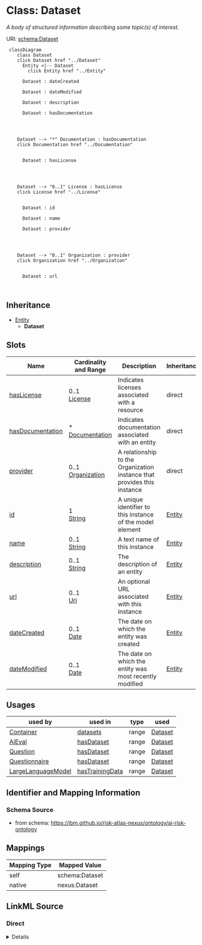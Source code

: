 

# Class: Dataset


_A body of structured information describing some topic(s) of interest._





URI: [schema:Dataset](http://schema.org/Dataset)






```mermaid
 classDiagram
    class Dataset
    click Dataset href "../Dataset"
      Entity <|-- Dataset
        click Entity href "../Entity"
      
      Dataset : dateCreated
        
      Dataset : dateModified
        
      Dataset : description
        
      Dataset : hasDocumentation
        
          
    
    
    Dataset --> "*" Documentation : hasDocumentation
    click Documentation href "../Documentation"

        
      Dataset : hasLicense
        
          
    
    
    Dataset --> "0..1" License : hasLicense
    click License href "../License"

        
      Dataset : id
        
      Dataset : name
        
      Dataset : provider
        
          
    
    
    Dataset --> "0..1" Organization : provider
    click Organization href "../Organization"

        
      Dataset : url
        
      
```





## Inheritance
* [Entity](Entity.md)
    * **Dataset**



## Slots

| Name | Cardinality and Range | Description | Inheritance |
| ---  | --- | --- | --- |
| [hasLicense](hasLicense.md) | 0..1 <br/> [License](License.md) | Indicates licenses associated with a resource | direct |
| [hasDocumentation](hasDocumentation.md) | * <br/> [Documentation](Documentation.md) | Indicates documentation associated with an entity | direct |
| [provider](provider.md) | 0..1 <br/> [Organization](Organization.md) | A relationship to the Organization instance that provides this instance | direct |
| [id](id.md) | 1 <br/> [String](String.md) | A unique identifier to this instance of the model element | [Entity](Entity.md) |
| [name](name.md) | 0..1 <br/> [String](String.md) | A text name of this instance | [Entity](Entity.md) |
| [description](description.md) | 0..1 <br/> [String](String.md) | The description of an entity | [Entity](Entity.md) |
| [url](url.md) | 0..1 <br/> [Uri](Uri.md) | An optional URL associated with this instance | [Entity](Entity.md) |
| [dateCreated](dateCreated.md) | 0..1 <br/> [Date](Date.md) | The date on which the entity was created | [Entity](Entity.md) |
| [dateModified](dateModified.md) | 0..1 <br/> [Date](Date.md) | The date on which the entity was most recently modified | [Entity](Entity.md) |





## Usages

| used by | used in | type | used |
| ---  | --- | --- | --- |
| [Container](Container.md) | [datasets](datasets.md) | range | [Dataset](Dataset.md) |
| [AiEval](AiEval.md) | [hasDataset](hasDataset.md) | range | [Dataset](Dataset.md) |
| [Question](Question.md) | [hasDataset](hasDataset.md) | range | [Dataset](Dataset.md) |
| [Questionnaire](Questionnaire.md) | [hasDataset](hasDataset.md) | range | [Dataset](Dataset.md) |
| [LargeLanguageModel](LargeLanguageModel.md) | [hasTrainingData](hasTrainingData.md) | range | [Dataset](Dataset.md) |






## Identifier and Mapping Information







### Schema Source


* from schema: https://ibm.github.io/risk-atlas-nexus/ontology/ai-risk-ontology




## Mappings

| Mapping Type | Mapped Value |
| ---  | ---  |
| self | schema:Dataset |
| native | nexus:Dataset |







## LinkML Source

<!-- TODO: investigate https://stackoverflow.com/questions/37606292/how-to-create-tabbed-code-blocks-in-mkdocs-or-sphinx -->

### Direct

<details>
```yaml
name: Dataset
description: A body of structured information describing some topic(s) of interest.
from_schema: https://ibm.github.io/risk-atlas-nexus/ontology/ai-risk-ontology
is_a: Entity
slots:
- hasLicense
- hasDocumentation
- provider
class_uri: schema:Dataset

```
</details>

### Induced

<details>
```yaml
name: Dataset
description: A body of structured information describing some topic(s) of interest.
from_schema: https://ibm.github.io/risk-atlas-nexus/ontology/ai-risk-ontology
is_a: Entity
attributes:
  hasLicense:
    name: hasLicense
    description: Indicates licenses associated with a resource
    from_schema: https://ibm.github.io/risk-atlas-nexus/ontology/ai-risk-ontology
    rank: 1000
    slot_uri: airo:hasLicense
    alias: hasLicense
    owner: Dataset
    domain_of:
    - Dataset
    - RiskTaxonomy
    - AiEval
    - BaseAi
    range: License
  hasDocumentation:
    name: hasDocumentation
    description: Indicates documentation associated with an entity.
    from_schema: https://ibm.github.io/risk-atlas-nexus/ontology/ai-risk-ontology
    rank: 1000
    slot_uri: airo:hasDocumentation
    alias: hasDocumentation
    owner: Dataset
    domain_of:
    - Dataset
    - RiskTaxonomy
    - Action
    - AiEval
    - BaseAi
    - LargeLanguageModelFamily
    range: Documentation
    multivalued: true
    inlined: false
  provider:
    name: provider
    description: A relationship to the Organization instance that provides this instance.
    from_schema: https://ibm.github.io/risk-atlas-nexus/ontology/ai-risk-ontology
    rank: 1000
    slot_uri: schema:provider
    alias: provider
    owner: Dataset
    domain_of:
    - Dataset
    range: Organization
  id:
    name: id
    description: A unique identifier to this instance of the model element. Example
      identifiers include UUID, URI, URN, etc.
    from_schema: https://ibm.github.io/risk-atlas-nexus/ontology/ai-risk-ontology
    rank: 1000
    slot_uri: schema:identifier
    identifier: true
    alias: id
    owner: Dataset
    domain_of:
    - Entity
    range: string
    required: true
  name:
    name: name
    description: A text name of this instance.
    from_schema: https://ibm.github.io/risk-atlas-nexus/ontology/ai-risk-ontology
    rank: 1000
    slot_uri: schema:name
    alias: name
    owner: Dataset
    domain_of:
    - Entity
    range: string
  description:
    name: description
    description: The description of an entity
    from_schema: https://ibm.github.io/risk-atlas-nexus/ontology/ai-risk-ontology
    rank: 1000
    slot_uri: schema:description
    alias: description
    owner: Dataset
    domain_of:
    - Entity
    range: string
  url:
    name: url
    description: An optional URL associated with this instance.
    from_schema: https://ibm.github.io/risk-atlas-nexus/ontology/ai-risk-ontology
    rank: 1000
    slot_uri: schema:url
    alias: url
    owner: Dataset
    domain_of:
    - Entity
    range: uri
  dateCreated:
    name: dateCreated
    description: The date on which the entity was created.
    from_schema: https://ibm.github.io/risk-atlas-nexus/ontology/ai-risk-ontology
    rank: 1000
    slot_uri: schema:dateCreated
    alias: dateCreated
    owner: Dataset
    domain_of:
    - Entity
    range: date
    required: false
  dateModified:
    name: dateModified
    description: The date on which the entity was most recently modified.
    from_schema: https://ibm.github.io/risk-atlas-nexus/ontology/ai-risk-ontology
    rank: 1000
    slot_uri: schema:dateModified
    alias: dateModified
    owner: Dataset
    domain_of:
    - Entity
    range: date
    required: false
class_uri: schema:Dataset

```
</details>